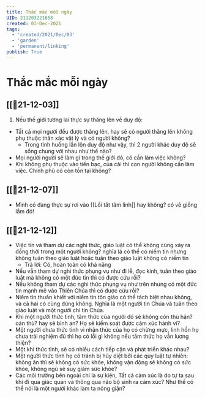 ```yaml
---
title: Thắc mắc mỗi ngày
UID: 211203221658
created: 03-Dec-2021
tags:
  - 'created/2021/Dec/03'
  - 'garden'
  - 'permanent/linking'
publish: True
---
```

# Thắc mắc mỗi ngày

## [[📝21-12-03]]
1. Nếu thế giới tương lai thực sự thăng lên về duy độ:
- Tất cả mọi người đều được thăng lên, hay sẽ có người thăng lên không phụ thuộc thân xác vật lý và có người không?
	- Trong tình huống lẫn lộn duy độ như vậy, thì 2 người khác duy độ sẽ sống chung với nhau như thế nào?
- Mọi người người sẽ làm gì trong thế giới đó, có cần làm việc không?
- Khi không phụ thuộc vào tiền bạc, của cải thì con người không cần làm việc. Chính phủ có còn tồn tại không?
## [[📝21-12-07]]
- Mình có đang thực sự rơi vào [[Lối tắt tâm linh]] hay không? có vẻ giống lắm đó!

## [[📝21-12-12]]
- Việc tin và tham dự các nghi thức, giáo luật có thể không cùng xảy ra đồng thời trong một người không? nghĩa là có thể có niềm tin nhưng không tuân theo giáo luật hoặc tuân theo giáo luật không có niềm tin
	- Trả lời: Có, hoàn toàn có khả năng
- Nếu vẫn tham dự nghi thức phụng vụ như đi lễ, đọc kinh, tuân theo giáo luật mà không có một đức tin thì có được cứu rỗi?
- Nếu không tham dự các nghi thức phụng vụ như trên nhưng có một đức tin mạnh mẽ vào Thiên Chúa thì có được cứu rỗi?
- Niềm tin thuần khiết với niềm tin tôn giáo có thể tách biệt nhau không, và cả hai có cùng đúng không. Nghĩa là một người tin Chúa và tuân theo giáo luật và một người chỉ tin Chúa.
- Khi một người thức tỉnh, tâm thức của người đó sẽ không còn thù hận? oán thù? hay sẽ bình an? Họ sẽ kiểm soát được cảm xúc hành vi?
- Một người chưa thức tỉnh vì nhận thức của họ có chừng mực, linh hồn họ chưa trải nghiệm đủ thì họ có lỗi gì không nếu tâm thức họ vẫn lương thiện?
- Một khi thức tỉnh, sẽ có nhiều cách tiếp cận và phát triển khác nhau?
- Một người thức tỉnh họ có tránh bị hủy diệt bởi các quy luật tự nhiên: không ăn thì sẽ không có sức khỏe, không vận động sẽ không có sức khỏe, không ngủ sẽ suy giảm sức khỏe?
- Các môi trường bên ngoài chỉ là sự kiện, Tất cả cảm xúc là do tự ta sau khi đi qua giác quan và thông qua não bộ sinh ra cảm xúc? Như thế có thể nói là một người khác làm ta nóng giận?
